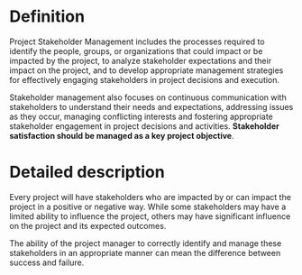 # Definition
Project Stakeholder Management includes the processes required to identify the people, groups, or organizations that could impact or be impacted by the project, to analyze stakeholder expectations and their impact on the project, and to develop appropriate management strategies for effectively engaging stakeholders in project decisions and execution.

Stakeholder management also focuses on continuous communication with stakeholders to understand their needs and expectations, addressing issues as they occur, managing conflicting interests and fostering appropriate stakeholder engagement in project decisions and activities. **Stakeholder satisfaction should be managed as a key project objective**.

# Detailed description
Every project will have stakeholders who are impacted by or can impact the project in a positive or negative way. While some stakeholders may have a limited ability to influence the project, others may have significant influence on the project and its expected outcomes.

The ability of the project manager to correctly identify and manage these stakeholders in an appropriate manner can mean the difference between success and failure.